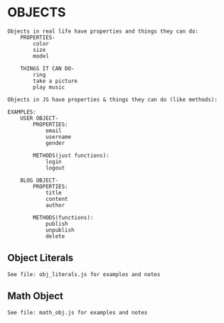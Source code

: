 # OBJECTS
    Objects in real life have properties and things they can do:
        PROPERTIES-
            color
            size
            model
        
        THINGS IT CAN DO-
            ring
            take a picture
            play music
    
    Objects in JS have properties & things they can do (like methods):

    EXAMPLES:
        USER OBJECT-
            PROPERTIES:
                email
                username
                gender
            
            METHODS(just functions):
                login 
                logout
                
        BLOG OBJECT-
            PROPERTIES:
                title
                content
                author
        
            METHODS(functions):
                publish
                unpublish
                delete

## Object Literals

    See file: obj_literals.js for examples and notes

## Math Object

    See file: math_obj.js for examples and notes


        
